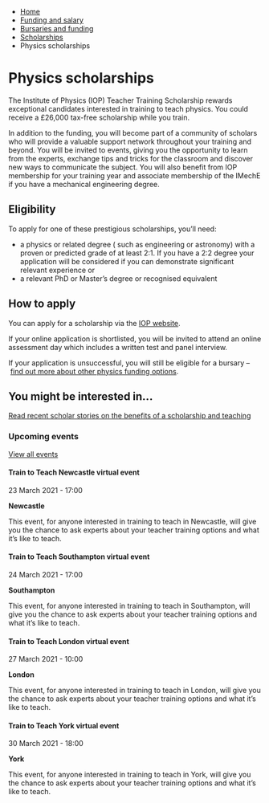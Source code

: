 *   [Home](/)
*   [Funding and salary](/funding-and-salary)
*   [Bursaries and funding](/funding-and-salary/overview)
*   [Scholarships](/funding-and-salary/overview/scholarships)
*   Physics scholarships

Physics scholarships
====================

The Institute of Physics (IOP) Teacher Training Scholarship rewards exceptional candidates interested in training to teach physics. You could receive a £26,000 tax-free scholarship while you train.

In addition to the funding, you will become part of a community of scholars who will provide a valuable support network throughout your training and beyond. You will be invited to events, giving you the opportunity to learn from the experts, exchange tips and tricks for the classroom and discover new ways to communicate the subject. You will also benefit from IOP membership for your training year and associate membership of the IMechE if you have a mechanical engineering degree. 

Eligibility
-----------

To apply for one of these prestigious scholarships, you’ll need:

*   a physics or related degree ( such as engineering or astronomy) with a proven or predicted grade of at least 2:1. If you have a 2:2 degree your application will be considered if you can demonstrate significant relevant experience or
*   a relevant PhD or Master’s degree or recognised equivalent

How to apply
------------

You can apply for a scholarship via the [IOP website](https://www.iop.org/about/support-grants/iop-teacher-training-scholarships). 

If your online application is shortlisted, you will be invited to attend an online assessment day which includes a written test and panel interview.

If your application is unsuccessful, you will still be eligible for a bursary – [find out more about other physics funding options](/node/2334).

You might be interested in...
-----------------------------

[Read recent scholar stories on the benefits of a scholarship and teaching](https://getintoteaching.education.gov.uk/teacher-training-scholar-stories)

### Upcoming events

[View all events](/teaching-events)

[](/teaching-events/train-to-teach-events/train-to-teach-newcastle-virtual-event-230321)

#### Train to Teach Newcastle virtual event

23 March 2021 - 17:00

**Newcastle**

This event, for anyone interested in training to teach in Newcastle, will give you the chance to ask experts about your teacher training options and what it’s like to teach.

[](/teaching-events/train-to-teach-events/train-to-teach-southampton-virtual-event-240321)

#### Train to Teach Southampton virtual event

24 March 2021 - 17:00

**Southampton**

This event, for anyone interested in training to teach in Southampton, will give you the chance to ask experts about your teacher training options and what it’s like to teach.

[](/teaching-events/train-to-teach-events/train-to-teach-london-virtual-event-270321)

#### Train to Teach London virtual event

27 March 2021 - 10:00

**London**

This event, for anyone interested in training to teach in London, will give you the chance to ask experts about your teacher training options and what it’s like to teach.

[](/teaching-events/train-to-teach-events/train-to-teach-york-virtual-event-300321)

#### Train to Teach York virtual event

30 March 2021 - 18:00

**York**

This event, for anyone interested in training to teach in York, will give you the chance to ask experts about your teacher training options and what it’s like to teach.